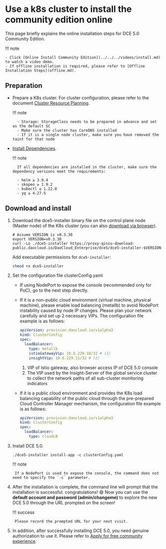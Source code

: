 # Use a k8s cluster to install the community edition online

This page briefly explains the online installation steps for DCE 5.0 Community Edition.

!!! note

    - Click [Online Install Community Edition](../../../videos/install.md) to watch a video demo.
    - If offline installation is required, please refer to [Offline Installation Steps](offline.md).

## Preparation

- Prepare a K8s cluster. For cluster configuration, please refer to the document [Cluster Resource Planning](../resources.md).

    !!! note

        - Storage: StorageClass needs to be prepared in advance and set as the default SC
        - Make sure the cluster has CoreDNS installed
        - If it is a single node cluster, make sure you have removed the taint for that node

- [Install Dependencies](../../install-tools.md).

    !!! note

        If all dependencies are installed in the cluster, make sure the dependency versions meet the requirements:
      
        - helm ≥ 3.9.4
        - skopeo ≥ 1.9.2
        - kubectl ≥ 1.22.0
        - yq ≥ 4.27.5

## Download and install

1. Download the dce5-installer binary file on the control plane node (Master node) of the K8s cluster (you can also [download via browser](../../../download/dce5.md)).

    ```shell
    # Assume VERSION is v0.3.30
    export VERSION=v0.3.30
    curl -Lo ./dce5-installer https://proxy-qiniu-download-public.daocloud.io/DaoCloud_Enterprise/dce5/dce5-installer-$VERSION
    ```

    Add executable permissions for `dce5-installer`:

    ```bash
    chmod +x dce5-installer
    ```

2. Set the configuration file clusterConfig.yaml

    - If using NodePort to expose the console (recommended only for PoC), go to the next step directly.

    - If it is a non-public cloud environment (virtual machine, physical machine), please enable load balancing (metallb) to avoid NodePort instability caused by node IP changes. Please plan your network carefully and set up 2 necessary VIPs. The configuration file example is as follows:

        ```yaml
        apiVersion: provision.daocloud.io/v1alpha3
        kind: ClusterConfig
        spec:
          loadBalancer:
            type: metallb 
            istioGatewayVip: 10.6.229.10/32 # (1)
            insightVip: 10.6.229.11/32 # (2)
        ```

        1. VIP of Istio gateway, also browser access IP of DCE 5.0 console
        2. The VIP used by the Insight-Server of the global service cluster to collect the network paths of all sub-cluster monitoring indicators

    - If it is a public cloud environment and provides the K8s load balancing capability of the public cloud through the pre-prepared Cloud Controller Manager mechanism, the configuration file example is as follows:

        ```yaml
        apiVersion: provision.daocloud.io/v1alpha3
        kind: ClusterConfig
        spec:
          loadBalancer:
            type: cloudLB
        ```

3. Install DCE 5.0.

    ```shell
    ./dce5-installer install-app -c clusterConfig.yaml
    ```

    !!! note

        If a NodePort is used to expose the console, the command does not need to specify the `-c` parameter.

4. After the installation is complete, the command line will prompt that the installation is successful. congratulations! :smile: Now you can use the **default account and password (admin/changeme)** to explore the new DCE 5.0 through the URL prompted on the screen!

    

    !!! success

        Please record the prompted URL for your next visit.

5. In addition, after successfully installing DCE 5.0, you need genuine authorization to use it. Please refer to [Apply for free community experience](../../../dce/license0.md).
